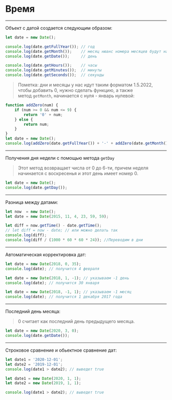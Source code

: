 # Время
---

Объект с датой создается следующим образом:
```js
let date = new Date();

console.log(date.getFullYear()); // год
console.log(date.getMonth());    // месяц нюанс номера месяцев будут начинаться с нуля чтобы это исправить добавим +1 console.log(date.getMonth()+1);
console.log(date.getDate());     // день

console.log(date.getHours());    // часы
console.log(date.getMinutes());  // минуты
console.log(date.getSeconds());  // секунды
```

>Пометка: дни и месяцы у нас идут таким форматом 1.5.2022, чтобы добавить 0, нужно сделать функцию, а также метод `getMonth`, начинается с нуля - январь нулевой:

```js
function addZero(num) {
	if (num >= 0 && num <= 9) {
		return '0' + num;
	} else {
		return num;
	}
}
let date = new Date();
console.log(addZero(date.getFullYear()) + '-' + addZero(date.getMonth() + 1) + '-' + addZero(date.getDate()));
```

---

Получения дня недели с помощью метода `getDay`

>Этот метод возвращает числа от 0 до 6-ти, причем неделя начинается с воскресенья и этот день имеет номер 0.

```js
let date = new Date();
console.log(date.getDay());
```

---

Разница между датами:
```js
let now  = new Date();
let date = new Date(2015, 11, 4, 23, 59, 59);

let diff = now.getTime() - date.getTime();
// let diff = now - date; // или можно делать так
console.log(diff);
console.log(diff / (1000 * 60 * 60 * 24)); //Переводим в дни
```

---

Автоматическая корректировка дат:
```js
let date = new Date(2018, 0, 35);
console.log(date); // получится 4 февраля

let date = new Date(2018, 1, -1); // указываем -1 день
console.log(date); // получится 30 января

let date = new Date(2018, -1, 1); // указываем -1 месяц
console.log(date); // получится 1 декабря 2017 года
```

----

Последний день месяца:

>0 считает как последний день предыдущего месяца.

```js
let date = new Date(2020, 3, 0);
console.log(date.getDate());
```

---

Строковое сравнение и обьектное сравнение дат:
```js
let date1 = '2020-12-01';
let date2 = '2019-12-01';
console.log(date1 > date2); // выведет true

let date1 = new Date(2020, 1, 1);
let date2 = new Date(2019, 1, 1);

console.log(date1 > date2); // выведет true
```